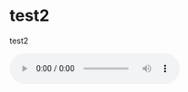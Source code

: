 test2
=====

test2
<html>
<head>
<meta charset = "utf-8"/ >

<title>
hello test2
</title>
</head>
<body>
<audio controls autoplay loop>
<source src="https://www.youtube.com/watch?v=kwRVR-TmKYw" type="audio/ogg">
  <source src="https://www.youtube.com/watch?v=kwRVR-TmKYw" type="audio/mpeg">
Your browser does not support the audio element.
